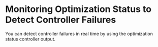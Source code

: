 # **Monitoring Optimization Status to Detect Controller Failures**

You can detect controller failures in real time by using the optimization status controller output.

